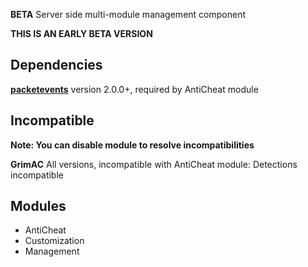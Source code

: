 **BETA** Server side multi-module management component

**THIS IS AN EARLY BETA VERSION**

## Dependencies

**[packetevents](https://github.com/retrooper/packetevents)** version 2.0.0+, required by AntiCheat module

## Incompatible

**Note: You can disable module to resolve incompatibilities**

**GrimAC** All versions, incompatible with AntiCheat module: Detections incompatible

## Modules

- AntiCheat
- Customization
- Management
